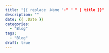 ```yaml
---
title: "{{ replace .Name "-" " " | title }}"
description: ""
date: {{ .Date }}
categories:
  - "Blog"
tags:
  - "Blog"
draft: true
---
```


